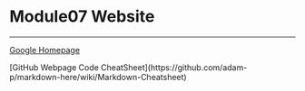 # Module07 Website

---

[Google Homepage](https://www.google.com "Google's Homepage")
<p></p>
[GitHub Webpage Code CheatSheet](https://github.com/adam-p/markdown-here/wiki/Markdown-Cheatsheet)
